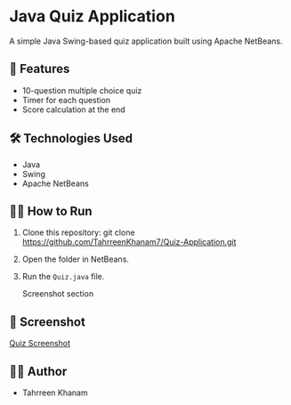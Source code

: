 # Java Quiz Application

A simple Java Swing-based quiz application built using Apache NetBeans.

## 🚀 Features

- 10-question multiple choice quiz
- Timer for each question
- Score calculation at the end

## 🛠️ Technologies Used

- Java
- Swing
- Apache NetBeans

## 🧑‍💻 How to Run

1. Clone this repository:
git clone https://github.com/TahrreenKhanam7/Quiz-Application.git
2. Open the folder in NetBeans.
3. Run the `Quiz.java` file.

    Screenshot section
  
## 📸 Screenshot
[Quiz Screenshot](images/quiz.png)


## 🙋‍♀️ Author

- Tahrreen Khanam
